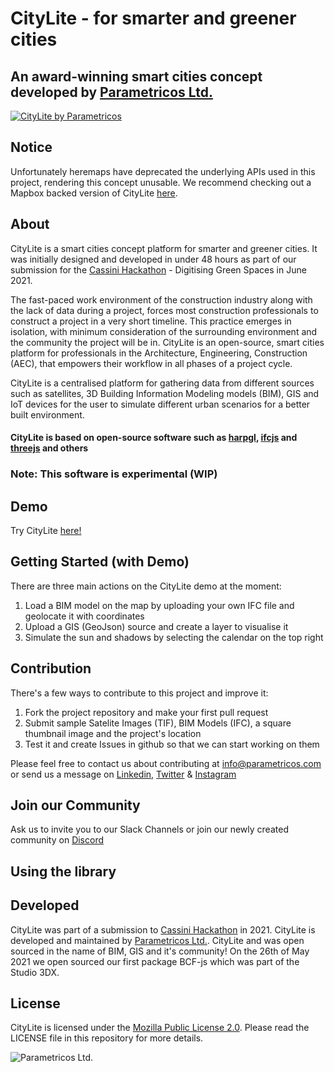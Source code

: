 # CityLite - for smarter and greener cities
## An award-winning smart cities concept developed by [Parametricos Ltd.](https://parametricos.com "Parametricos Ltd.")

[![CityLite by Parametricos](https://blog.parametricos.com/content/images/2021/07/Screenshot-2021-07-12-133932-1.png)](https://youtu.be/CegmjmoU-8E "CityLite by Parametricos")

## Notice
Unfortunately heremaps have deprecated the underlying APIs used in this project, rendering this concept unusable. We recommend checking out a Mapbox backed version of CityLite [here](https://github.com/parametricos/CityLite-Mapbox).

## About

CityLite is a smart cities concept platform for smarter and greener cities. It was initially designed and developed in under 48 hours as part of our submission for the [Cassini Hackathon](https://hackathons.cassini.eu/) - Digitising Green Spaces in June 2021.

The fast-paced work environment of the construction industry along with the lack of data during a project, forces most construction professionals to construct a project in a very short timeline. This practice emerges in isolation, with minimum consideration of the surrounding environment and the community the project will be in. CityLite is an open-source, smart cities platform for professionals in the Architecture, Engineering, Construction (AEC), that empowers their workflow in all phases of a project cycle.

CityLite is a centralised platform for gathering data from different sources such as satellites, 3D Building Information Modeling models (BIM), GIS and IoT devices for the user to simulate different urban scenarios for a better built environment.

#### CityLite is based on open-source software such as [harpgl](https://www.harp.gl/), [ifcjs](https://agviegas.github.io/ifcjs-docs/#/) and [threejs](https://threejs.org/) and others

### Note: This software is experimental (WIP)

## Demo

Try CityLite [here!](https://parametricos-cassini-hackathon.vercel.app)

## Getting Started (with Demo)
There are three main actions on the CityLite demo at the moment: 
1. Load a BIM model on the map by uploading your own IFC file and geolocate it with coordinates
2. Upload a GIS (GeoJson) source and create a layer to visualise it
3. Simulate the sun and shadows by selecting the calendar on the top right

## Contribution
There's a few ways to contribute to this project and improve it:
1. Fork the project repository and make your first pull request
2. Submit sample Satelite Images (TIF), BIM Models (IFC), a square thumbnail image and the project's location
3. Test it and create Issues in github so that we can start working on them

Please feel free to contact us about contributing at info@parametricos.com or send us a message on [Linkedin](https://www.linkedin.com/company/parametricos/), [Twitter](https://twitter.com/parametricoscom) & [Instagram](https://www.instagram.com/parametricoscompany/)

## Join our Community
Ask us to invite you to our Slack Channels or join our newly created community on [Discord](https://discord.gg/qcTMXVa44S)

## Using the library

## Developed
CityLite was part of a submission to [Cassini Hackathon](https://hackathons.cassini.eu/) in 2021. CityLite is developed and maintained by [Parametricos Ltd.](https://parametricos.com "Parametricos Ltd."). CityLite and was open sourced in the name of BIM, GIS and it's community! On the 26th of May 2021 we open sourced our first package BCF-js which was part of the Studio 3DX.

## License
CityLite is licensed under the [Mozilla Public License 2.0](https://github.com/Parametricos/citylite-smartcities-cassini-hackathon-2021/blob/main/LICENSE "Mozilla Public License 2.0"). Please read the LICENSE file in this repository for more details. 

![Parametricos Ltd.][logo]

[logo]: https://media0.giphy.com/media/RhkDKJaRMPIcFoZbDr/giphy.gif "Parametricos Ltd."
